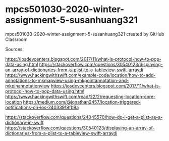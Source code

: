 # mpcs501030-2020-winter-assignment-5-susanhuang321
mpcs501030-2020-winter-assignment-5-susanhuang321 created by GitHub Classroom

Sources:

https://iosdevcenters.blogspot.com/2017/11/what-is-protocol-how-to-pop-data-using.html
 https://stackoverflow.com/questions/30540123/displaying-an-array-of-dictionaries-from-a-plist-to-a-tableview-swift-arraydi
 https://www.hackingwithswift.com/example-code/location/how-to-add-annotations-to-mkmapview-using-mkpointannotation-and-mkpinannotationview
 https://iosdevcenters.blogspot.com/2017/11/what-is-protocol-how-to-pop-data-using.html
 https://www.hackingwithswift.com/read/22/2/requesting-location-core-location
 https://medium.com/@jonathan2457/location-triggered-notifications-on-ios-24033919fb9a
 
 https://stackoverflow.com/questions/24045570/how-do-i-get-a-plist-as-a-dictionary-in-swift
 https://stackoverflow.com/questions/30540123/displaying-an-array-of-dictionaries-from-a-plist-to-a-tableview-swift-arraydi
